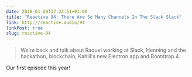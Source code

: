 ```yaml
---
date: 2018-01-29T17:23:51+01:00
title: "Reactive 94: There Are So Many Channels In The Slack Slack"
link: http://reactive.audio/94
linkPost: true
slug: reactive-94
---
```


> We're back and talk about Raquel working at Slack, Henning and the hackathon, blockchain, Kahlil's new Electron app and Bootstrap 4.

Our first episode this year!
